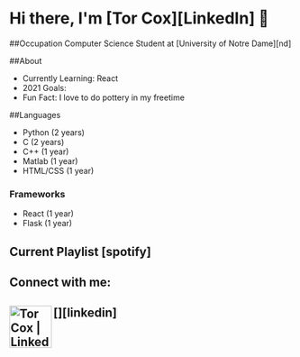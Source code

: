 # Hi there, I'm [Tor Cox][LinkedIn] 👋

##Occupation
Computer Science Student at [University of Notre Dame][nd] <br />

##About
- Currently Learning: React
- 2021 Goals: 
- Fun Fact: I love to do pottery in my freetime

##Languages
- Python (2 years)
- C (2 years)
- C++ (1 year)
- Matlab (1 year)
- HTML/CSS (1 year)
### Frameworks
- React (1 year)
- Flask (1 year)

## Current Playlist [spotify]

## Connect with me:
[<img align="left" alt="Tor Cox | LinkedIn" width="75px" src="https://upload.wikimedia.org/wikipedia/commons/8/80/LinkedIn_Logo_2013.svg" />][linkedin]
<br />
---

<!--
**tor-iv/tor-iv** is a ✨ _special_ ✨ repository because its `README.md` (this file) appears on your GitHub profile.


---
[nd]: https://www.nd.edu/
[linkedin]: https://linkedin.com/in/tor-iv
[spotify]: https://open.spotify.com/playlist/5I5LITTuZAJtfH1IfR3qfP?si=db422729f8d1438b

